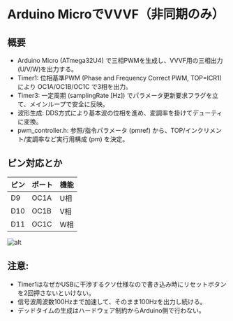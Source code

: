 # Arduino MicroでVVVF（非同期のみ）

## 概要
* Arduino Micro (ATmega32U4) で三相PWMを生成し、VVVF用の三相出力(U/V/W)を出力する。
* Timer1: 位相基準PWM (Phase and Frequency Correct PWM, TOP=ICR1) により OC1A/OC1B/OC1C で3相を出力。
* Timer3: 一定周期 (samplingRate [Hz]) でパラメータ更新要求フラグを立て、メインループで安全に反映。
* 波形生成: DDS方式により基本波の位相を進め、変調率を掛けてデューティに変換。
* pwm_controller.h: 参照/指令パラメータ (pmref) から、TOP/インクリメント/変調率など実行用構成 (pm) を決定。

## ピン対応とか
| ピン | ポート | 機能 |
----|----|----
|D9|OC1A|U相|
|D10|OC1B|V相|
|D11|OC1C|W相|

![alt](https://github.com/IR2110/VVVF_ArduinoMicro/blob/main/%E3%83%92%E3%82%9A%E3%83%B3%E9%85%8D%E7%BD%AE.png)

## 注意:
- Timer1はなぜかUSBに干渉するクソ仕様なので書き込み時にリセットボタンを2回押さないといけない。
- 信号波周波数100Hzまで加速して、そのまま100Hzを出力し続ける。
- デッドタイムの生成はハードウェア制約からArduino側で行わない。
